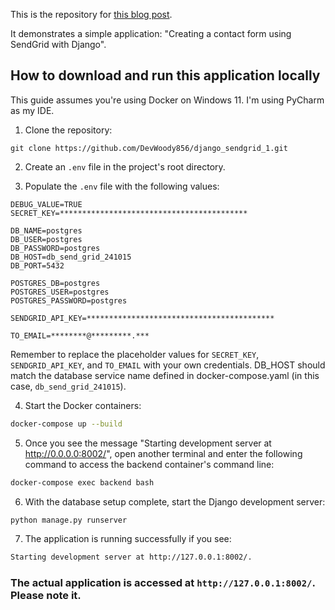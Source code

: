 
This is the repository for <a href="https://rx-36.life/create-a-contact-form-using-sendgrid-with-django/" target="_blank"><span class="link">this blog post</span></a>.


It demonstrates a simple application: "Creating a contact form using SendGrid with Django".

## How to download and run this application locally

This guide assumes you're using Docker on Windows 11. I'm using PyCharm as my IDE.


1. Clone the repository:
```
git clone https://github.com/DevWoody856/django_sendgrid_1.git
```

2. Create an `.env` file in the project's root directory.

3. Populate the `.env` file with the following values:

```
DEBUG_VALUE=TRUE
SECRET_KEY=******************************************

DB_NAME=postgres
DB_USER=postgres
DB_PASSWORD=postgres
DB_HOST=db_send_grid_241015
DB_PORT=5432

POSTGRES_DB=postgres
POSTGRES_USER=postgres
POSTGRES_PASSWORD=postgres

SENDGRID_API_KEY=******************************************

TO_EMAIL=********@*********.***
```

Remember to replace the placeholder values for `SECRET_KEY`, `SENDGRID_API_KEY`, and `TO_EMAIL` with your own credentials. DB_HOST should match the database service name defined in docker-compose.yaml (in this case, `db_send_grid_241015`).


4. Start the Docker containers:

```bash
docker-compose up --build
```

5. Once you see the message "Starting development server at http://0.0.0.0:8002/", open another terminal and enter the following command to access the backend container's command line:

```bash
docker-compose exec backend bash
```

6. With the database setup complete, start the Django development server:

```bash
python manage.py runserver
```

7. The application is running successfully if you see:

```bash
Starting development server at http://127.0.0.1:8002/.
```

### The actual application is accessed at `http://127.0.0.1:8002/`. Please note it.